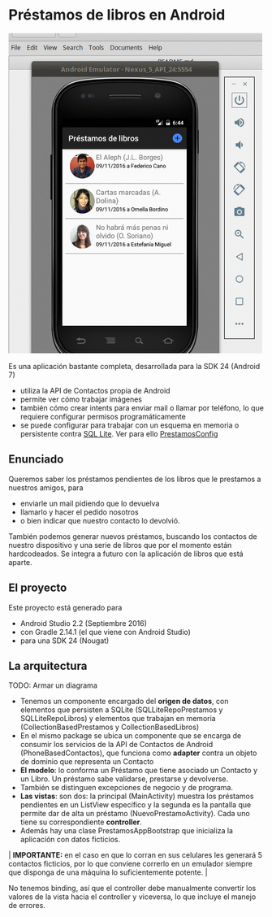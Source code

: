 # Préstamos de libros en Android

![video](video/demo.gif) 

Es una aplicación bastante completa, desarrollada para la SDK 24 (Android 7)

* utiliza la API de Contactos propia de Android
* permite ver cómo trabajar imágenes
* también cómo crear intents para enviar mail o llamar por teléfono, lo que requiere configurar permisos programáticamente
* se puede configurar para trabajar con un esquema en memoria o persistente contra [SQL Lite](https://sqlite.org/). Ver para ello [PrestamosConfig](app/src/main/java/ar/edu/uqbar/prestamos/config/PrestamosConfig.java)


## Enunciado

Queremos saber los préstamos pendientes de los libros que le prestamos a nuestros amigos, para

* enviarle un mail pidiendo que lo devuelva
* llamarlo y hacer el pedido nosotros
* o bien indicar que nuestro contacto lo devolvió.

También podemos generar nuevos préstamos, buscando los contactos de nuestro dispositivo y una serie de libros que por el momento están hardcodeados.
Se integra a futuro con la aplicación de libros que está aparte.

## El proyecto
Este proyecto está generado para

* Android Studio 2.2 (Septiembre 2016)
* con Gradle 2.14.1 (el que viene con Android Studio)
* para una SDK 24 (Nougat)

## La arquitectura

TODO: Armar un diagrama

* Tenemos un componente encargado del **origen de datos**, con elementos que persisten a SQLite (SQLLiteRepoPrestamos y SQLLiteRepoLibros) y elementos que trabajan en memoria (CollectionBasedPrestamos y CollectionBasedLibros)
* En el mismo package se ubica un componente que se encarga de consumir los servicios de la API de Contactos de Android (PhoneBasedContactos), que funciona como **adapter** contra un objeto de dominio que representa un Contacto
* **El modelo**: lo conforma un Préstamo que tiene asociado un Contacto y un Libro. Un préstamo sabe validarse, prestarse y devolverse.
* También se distinguen excepciones de negocio y de programa.
* **Las vistas**: son dos: la principal (MainActivity) muestra los préstamos pendientes en un ListView específico y la segunda es la pantalla que permite dar de alta un préstamo (NuevoPrestamoActivity). Cada uno tiene su correspondiente **controller**.
* Además hay una clase PrestamosAppBootstrap que inicializa la aplicación con datos ficticios. 

| **IMPORTANTE:** en el caso en que lo corran en sus celulares les generará 5 contactos ficticios, por lo que conviene correrlo en un emulador siempre que disponga de una máquina lo suficientemente potente. |


No tenemos binding, así que el controller debe manualmente convertir los valores de la vista hacia el controller y viceversa, lo que incluye el manejo de errores.
